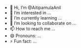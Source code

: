 - 👋 Hi, I’m @AitipamulaAnil
- 👀 I’m interested in ...
- 🌱 I’m currently learning ...
- 💞️ I’m looking to collaborate on ...
- 📫 How to reach me ...
- 😄 Pronouns: ...
- ⚡ Fun fact: ...

<!---
AitipamulaAnil/AitipamulaAnil is a ✨ special ✨ repository because its `README.md` (this file) appears on your GitHub profile.
You can click the Preview link to take a look at your changes.
--->
